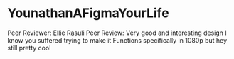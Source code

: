 # YounathanAFigmaYourLife
Peer Reviewer: Ellie Rasuli
Peer Review: Very good and interesting design I know you suffered trying to make it
Functions specifically in 1080p but hey still pretty cool
